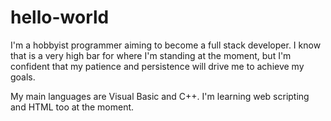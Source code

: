 # hello-world

I'm a hobbyist programmer aiming to become a full stack developer. I know that is a very high bar for where I'm standing at the moment, but I'm confident that my patience and persistence will drive me to achieve my goals.

My main languages are Visual Basic and C++. I'm learning web scripting and HTML too at the moment.
